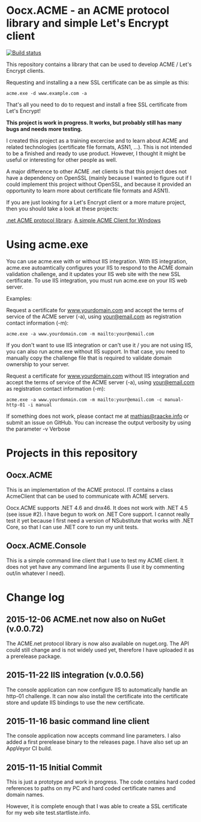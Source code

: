 # Oocx.ACME - an ACME protocol library and simple Let's Encrypt client

[![Build status](https://ci.appveyor.com/api/projects/status/igpc0c9u9sxresij?svg=true)](https://ci.appveyor.com/project/oocx/acme-net)

This repository contains a library that can be used to develop ACME / Let's Encrypt clients.

Requesting and installing a a new SSL certificate can be as simple as this:

```
acme.exe -d www.example.com -a
```

That's all you need to do to request and install a free SSL certificate from Let's Encrypt!

**This project is work in progress. It works, but probably still has many bugs and needs more testing.**

I created this project as a training excercise and to learn about ACME and related 
technologies (certificate file formats, ASN1, ...). This is not intended to be a finished 
and ready to use product. However, I thought it might be useful or interesting for other 
people as well.

A major difference to other ACME .net clients is that this project does not have a 
dependency on OpenSSL (mainly because I wanted to figure out if I could implement this
project without OpenSSL, and because it provided an opportunity to learn more about certificate
file formats and ASN1).

If you are just looking for a Let's Encrypt client or a more mature project, then you should
take a look at these projects:

[.net ACME protocol library](https://github.com/ebekker/letsencrypt-win/).
[A simple ACME Client for Windows](https://github.com/Lone-Coder/letsencrypt-win-simple)

# Using acme.exe

You can use acme.exe with or without IIS integration. With IIS integration, acme.exe autoamtically
configures your IIS to respond to the ACME domain validation challenge, and it updates your IIS
web site with the new SSL certificate. To use IIS integration, you must run acme.exe on your IIS web 
server.

Examples:

Request a certificate for www.yourdomain.com and accept the terms of service of the ACME server (-a), 
using your@email.com as registration contact information (-m):

```
acme.exe -a www.yourdomain.com -m mailto:your@email.com
```

If you don't want to use IIS integration or can't use it / you are not using IIS, you can also 
run acme.exe without IIS support. In that case, you need to manually copy the challenge file
that is required to validate domain ownership to your server.

Request a certificate for www.yourdomain.com without IIS integration and accept the terms of service of the ACME server (-a), 
using your@email.com as registration contact information (-m):

```
acme.exe -a www.yourdomain.com -m mailto:your@email.com -c manual-http-01 -i manual
```

If something does not work, please contact me at mathias@raacke.info or submit an issue on GitHub. You
can increase the output verbosity by using the parameter -v Verbose

# Projects in this repository

## Oocx.ACME

This is an implementation of the ACME protocol. IT contains a class AcmeClient that can
be used to communicate with ACME servers.

Oocx.ACME supports .NET 4.6 and dnx46. It does not work with .NET 4.5 (see issue #2).
I have begun to work on .NET Core support. I cannot really test it yet because I first need a
version of NSubstitute that works with .NET Core, so that I can use .NET core to run my 
unit tests.

## Oocx.ACME.Console

This is a simple command line client that I use to test my ACME client. It does not yet have
any command line arguments (I use it by commenting out/in whatever I need).


# Change log

## 2015-12-06 ACME.net now also on NuGet (v.0.0.72)

The ACME.net protocol library is now also available on nuget.org. The API could still
change and is not widely used yet, therefore I have uploaded it as a prerelease package.

## 2015-11-22 IIS integration (v.0.0.56)

The console application can now configure IIS to automatically handle an http-01 challenge.
It can now also install the certificate into the certificate store and update IIS bindings 
to use the new certificate.

## 2015-11-16 basic command line client

The console application now accepts command line parameters. I also added a first prerelease
binary to the releases page. I have also set up an AppVeyor CI build.

## 2015-11-15 Initial Commit

This is just a prototype and work in progress. The code contains hard coded 
references to paths on my PC and hard coded certificate names and domain names.

However, it is complete enough that I was able to create a SSL certificate for my
web site test.startliste.info.
